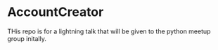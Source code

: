 # AccountCreator
 THis repo is for a lightning talk that will be given to the python meetup group initally.
